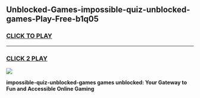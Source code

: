 
## Unblocked-Games-impossible-quiz-unblocked-games-Play-Free-b1q05
<h3>
<a href="https://premium76.site?title=impossible-quiz-unblocked-games&ref=21A">CLICK TO PLAY</a></h3>
<hr>

<h3>
<a href="https://premium76.site?title=impossible-quiz-unblocked-games&ref=21A">CLICK 2 PLAY</a>
  
</h3>

<a href="https://premium76.site?title=impossible-quiz-unblocked-games&ref=21A"><img src="https://clearcache.store/games.png"></a>


**impossible-quiz-unblocked-games games unblocked: Your Gateway to Fun and Accessible Online Gaming**
